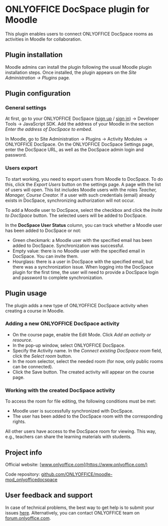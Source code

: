 # ONLYOFFICE DocSpace plugin for Moodle

This plugin enables users to connect ONLYOFFICE DocSpace rooms as activities in Moodle for collaboration.

## Plugin installation

Moodle admins can install the plugin following the usual Moodle plugin installation steps. Once installed, the plugin appears on the *Site Administration -> Plugins* page.

## Plugin configuration

### General settings

At first, go to your ONLYOFFICE DocSpace ([sign up](https://www.onlyoffice.com/docspace-registration.aspx) / [sign in](https://www.onlyoffice.com/docspace-signin.aspx)) -> Developer Tools -> JavaScript SDK. Add the address of your Moodle in the section *Enter the address of DocSpace to embed*.

In Moodle, go to Site Administration -> Plugins -> Activity Modules -> ONLYOFFICE DocSpace. On the ONLYOFFICE DocSpace Settings page, enter the DocSpace URL, as well as the DocSpace admin login and password.

### Users export

To start working, you need to export users from Moodle to DocSpace. To do this, click the *Export Users* button on the settings page. A page with the list of users will open. This list includes Moodle users with the roles *Teacher, Manager, Course Creator.* If a user with such credentials (email) already exists in DocSpace, synchronizing authorization will not occur.

To add a Moodle user to DocSpace, select the checkbox and click the *Invite to DocSpace* button. The selected users will be added to DocSpace.

In the **DocSpace User Status** column, you can track whether a Moodle user has been added to DocSpace or not:

- Green checkmark: a Moodle user with the specified email has been added to DocSpace. Synchronization was successful.
- Empty value: there is no Moodle user with the specified email in DocSpace. You can invite them.
- Hourglass: there is a user in DocSpace with the specified email, but there was a synchronization issue. When logging into the DocSpace plugin for the first time, the user will need to provide a DocSpace login and password to complete synchronization.

## Plugin usage

The plugin adds a new type of ONLYOFFICE DocSpace activity when creating a course in Moodle.

### Adding a new ONLYOFFICE DocSpace activity

* On the course page, enable the Edit Mode. Click *Add an activity or resource*.
* In the pop-up window, select ONLYOFFICE DocSpace.
* Specify the Activity name. In the *Connect existing DocSpace room* field, click the *Select room* button.
* In the room selector, select the needed room (for now, only public rooms can be connected).
* Click the Save button. The created activity will appear on the course page.

### Working with the created DocSpace activity

To access the room for file editing, the following conditions must be met:

* Moodle user is successfully synchronized with DocSpace.
* The user has been added to the DocSpace room with the corresponding rights.

All other users have access to the DocSpace room for viewing. This way, e.g., teachers can share the learning materials with students.

## Project info

Official website: [www.onlyoffice.com](https://www.onlyoffice.com/)

Code repository: [github.com/ONLYOFFICE/moodle-mod_onlyofficedocspace](https://github.com/ONLYOFFICE/moodle-mod_onlyofficedocspace)

## User feedback and support

In case of technical problems, the best way to get help is to submit your issues [here](https://github.com/ONLYOFFICE/moodle-mod_onlyofficedocspace/issues). Alternatively, you can contact ONLYOFFICE team on [forum.onlyoffice.com](https://forum.onlyoffice.com/).